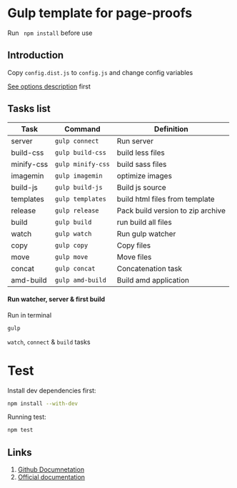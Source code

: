 # Gulp template for page-proofs

Run ` npm install` before use

## Introduction

Copy `config.dist.js` to `config.js` and change config variables

[See options description](global.html#config) first

## Tasks list

| Task | Command | Definition |
| ---- | ------- | ---------- |
| server | `gulp connect` | Run server |
| build-css | `gulp build-css` | build less files |
| minify-css | `gulp minify-css` | build sass files |
| imagemin | `gulp imagemin` | optimize images |
| build-js | `gulp build-js` | Build js source |
| templates | `gulp templates` | build html files from template |
| release | `gulp release` | Pack build version to zip archive |
| build | `gulp build` | run build all files |
| watch | `gulp watch` | Run gulp watcher |
| copy | `gulp copy` | Copy files |
| move | `gulp move` | Move files |
| concat | `gulp concat` | Concatenation task |
| amd-build | `gulp amd-build` | Build amd application |

#### Run watcher, server & first build 

Run in terminal

```bash
gulp
```

`watch`, `connect` & `build` tasks

# Test 

Install dev dependencies first:

```bash
npm install --with-dev
```

Running test:

```bash
npm test
```

## Links 
1. [Github Documnetation](https://sonrac.github.io/docs/gulp-template)
2. [Official documentation](https://sonrac.info/front/gulp-template)